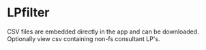 # LPfilter

CSV files are embedded directly in the app and can be downloaded. Optionally view csv containing non-fs consultant LP's.

